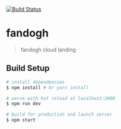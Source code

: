 [![Build Status](https://travis-ci.org/fandoghpaas/fandogh-website.svg?branch=master)](https://travis-ci.org/fandoghpaas/fandogh-website)

# fandogh

> fandogh cloud landing

## Build Setup

``` bash
# install dependencies
$ npm install # Or yarn install

# serve with hot reload at localhost:3000
$ npm run dev

# build for production and launch server
$ npm start
```



